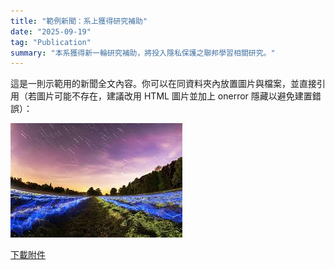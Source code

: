 ```yaml
---
title: "範例新聞：系上獲得研究補助"
date: "2025-09-19"
tag: "Publication"
summary: "本系獲得新一輪研究補助，將投入隱私保護之聯邦學習相關研究。"
---
```


這是一則示範用的新聞全文內容。你可以在同資料夾內放置圖片與檔案，並直接引用（若圖片可能不存在，建議改用 HTML 圖片並加上 onerror 隱藏以避免建置錯誤）：

![示意圖](./figure-1.jpeg)

[下載附件](./attachment.pdf)
